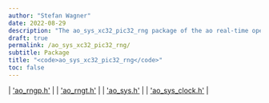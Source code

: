 ```yaml
---
author: "Stefan Wagner"
date: 2022-08-29
description: "The ao_sys_xc32_pic32_rng package of the ao real-time operating system."
draft: true
permalink: /ao_sys_xc32_pic32_rng/ 
subtitle: Package
title: "<code>ao_sys_xc32_pic32_rng</code>"
toc: false
---
```


| ['ao_rngp.h'](ao_rngp.h.md) |
| ['ao_rngt.h'](ao_rngt.h.md) |
| ['ao_sys.h'](ao_sys.h.md) |
| ['ao_sys_clock.h'](ao_sys_clock.h.md) |

